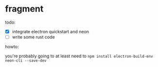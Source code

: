 # fragment

todo:

- [x] integrate electron quickstart and neon
- [ ] write some rust code

howto:

you're probably going to at least need to `npm install electron-build-env neon-cli --save-dev`

